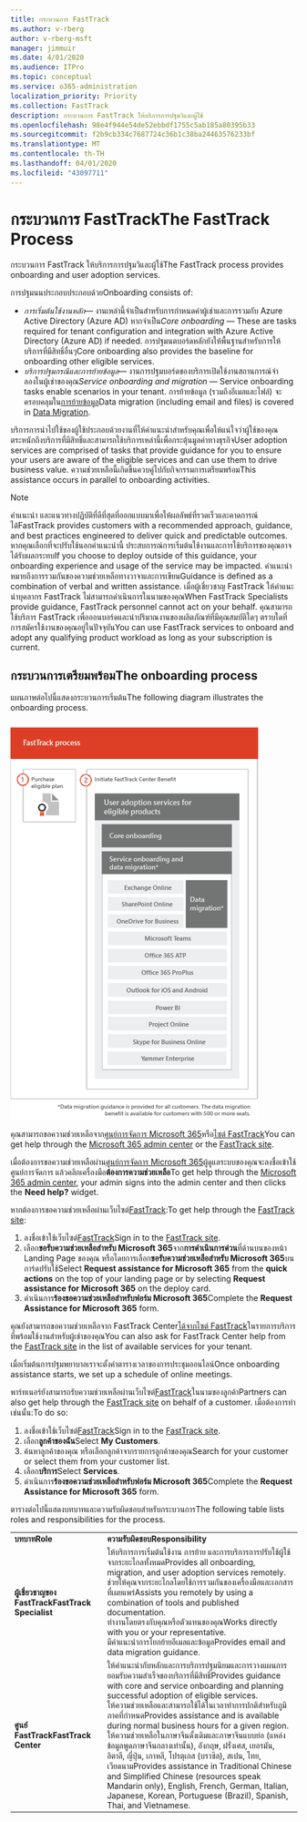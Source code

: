 ```yaml
---
title: กระบวนการ FastTrack
ms.author: v-rberg
author: v-rberg-msft
manager: jimmuir
ms.date: 4/01/2020
ms.audience: ITPro
ms.topic: conceptual
ms.service: o365-administration
localization_priority: Priority
ms.collection: FastTrack
description: กระบวนการ FastTrack ให้บริการการปฐมวิและผู้ใช้
ms.openlocfilehash: 98e4f944e54de52ebbdf1755c5ab185a80395b33
ms.sourcegitcommit: f2b9cb334c7687724c36b1c38ba24463576233bf
ms.translationtype: MT
ms.contentlocale: th-TH
ms.lasthandoff: 04/01/2020
ms.locfileid: "43097711"
---
```

# <a name="the-fasttrack-process"></a><span data-ttu-id="7986e-103">กระบวนการ FastTrack</span><span class="sxs-lookup"><span data-stu-id="7986e-103">The FastTrack Process</span></span>

<span data-ttu-id="7986e-104">กระบวนการ FastTrack ให้บริการการปฐมวิและผู้ใช้</span><span class="sxs-lookup"><span data-stu-id="7986e-104">The FastTrack process provides onboarding and user adoption services.</span></span> 
  
<span data-ttu-id="7986e-105">การปฐมนนประกอบประกอบด้วย</span><span class="sxs-lookup"><span data-stu-id="7986e-105">Onboarding consists of:</span></span>
  
- <span data-ttu-id="7986e-106">*การเริ่มต้นใช้งานหลัก*— งานเหล่านี้จําเป็นสําหรับการกําหนดค่าผู้เช่าและการรวมกับ Azure Active Directory (Azure AD) หากจําเป็น</span><span class="sxs-lookup"><span data-stu-id="7986e-106">*Core onboarding* — These are tasks required for tenant configuration and integration with Azure Active Directory (Azure AD) if needed.</span></span> <span data-ttu-id="7986e-107">การปฐมนตบอร์ดหลักยังให้พื้นฐานสําหรับการให้บริการที่มีสิทธิ์อื่นๆ</span><span class="sxs-lookup"><span data-stu-id="7986e-107">Core onboarding also provides the baseline for onboarding other eligible services.</span></span> 
- <span data-ttu-id="7986e-108">*บริการปฐมกรณีและการย้ายข้อมูล*— งานการปฐมบอร์ดของบริการเปิดใช้งานสถานการณ์จําลองในผู้เช่าของคุณ</span><span class="sxs-lookup"><span data-stu-id="7986e-108">*Service onboarding and migration* — Service onboarding tasks enable scenarios in your tenant.</span></span> <span data-ttu-id="7986e-109">การย้ายข้อมูล (รวมถึงอีเมลและไฟล์) จะครอบคลุมใน[การย้ายข้อมูล](O365-data-migration.md)</span><span class="sxs-lookup"><span data-stu-id="7986e-109">Data migration (including email and files) is covered in [Data Migration](O365-data-migration.md).</span></span> 
    
<span data-ttu-id="7986e-110">บริการการนําไปใช้ของผู้ใช้ประกอบด้วยงานที่ให้คําแนะนําสําหรับคุณเพื่อให้แน่ใจว่าผู้ใช้ของคุณตระหนักถึงบริการที่มีสิทธิ์และสามารถใช้บริการเหล่านี้เพื่อกระตุ้นมูลค่าทางธุรกิจ</span><span class="sxs-lookup"><span data-stu-id="7986e-110">User adoption services are comprised of tasks that provide guidance for you to ensure your users are aware of the eligible services and can use them to drive business value.</span></span> <span data-ttu-id="7986e-111">ความช่วยเหลือนี้เกิดขึ้นควบคู่ไปกับกิจกรรมการเตรียมพร้อม</span><span class="sxs-lookup"><span data-stu-id="7986e-111">This assistance occurs in parallel to onboarding activities.</span></span>
  
> [!NOTE]
> <span data-ttu-id="7986e-112">คําแนะนํา และแนวทางปฏิบัติที่ดีที่สุดที่ออกแบบมาเพื่อให้ผลลัพธ์ที่รวดเร็วและคาดการณ์ได้</span><span class="sxs-lookup"><span data-stu-id="7986e-112">FastTrack provides customers with a recommended approach, guidance, and best practices engineered to deliver quick and predictable outcomes.</span></span> <span data-ttu-id="7986e-113">หากคุณเลือกที่จะปรับใช้นอกคําแนะนํานี้ ประสบการณ์การเริ่มต้นใช้งานและการใช้บริการของคุณอาจได้รับผลกระทบ</span><span class="sxs-lookup"><span data-stu-id="7986e-113">If you choose to deploy outside of this guidance, your onboarding experience and usage of the service may be impacted.</span></span> <span data-ttu-id="7986e-114">คําแนะนําหมายถึงการรวมกันของความช่วยเหลือทางวาจาและการเขียน</span><span class="sxs-lookup"><span data-stu-id="7986e-114">Guidance is defined as a combination of verbal and written assistance.</span></span> <span data-ttu-id="7986e-115">เมื่อผู้เชี่ยวชาญ FastTrack ให้คําแนะนําบุคลากร FastTrack ไม่สามารถดําเนินการในนามของคุณ</span><span class="sxs-lookup"><span data-stu-id="7986e-115">When FastTrack Specialists provide guidance, FastTrack personnel cannot act on your behalf.</span></span> <span data-ttu-id="7986e-116">คุณสามารถใช้บริการ FastTrack เพื่อออนบอร์ดและนําปริมาณงานของผลิตภัณฑ์ที่มีคุณสมบัติใดๆ ตราบใดที่การสมัครใช้งานของคุณอยู่ในปัจจุบัน</span><span class="sxs-lookup"><span data-stu-id="7986e-116">You can use FastTrack services to onboard and adopt any qualifying product workload as long as your subscription is current.</span></span> 
  
## <a name="the-onboarding-process"></a><span data-ttu-id="7986e-117">กระบวนการเตรียมพร้อม</span><span class="sxs-lookup"><span data-stu-id="7986e-117">The onboarding process</span></span>

<span data-ttu-id="7986e-118">แผนภาพต่อไปนี้แสดงกระบวนการเริ่มต้น</span><span class="sxs-lookup"><span data-stu-id="7986e-118">The following diagram illustrates the onboarding process.</span></span>
  
![เส้นเวลาสําหรับการใช้ประโยชน์ในการปฐมภาพ](media/O365-Onboarding-Timeline.png)
  
<span data-ttu-id="7986e-120">คุณสามารถขอความช่วยเหลือจาก[ศูนย์การจัดการ Microsoft 365](https://go.microsoft.com/fwlink/?linkid=2032704)หรือ[ไซต์ FastTrack](https://go.microsoft.com/fwlink/?linkid=780698)</span><span class="sxs-lookup"><span data-stu-id="7986e-120">You can get help through the [Microsoft 365 admin center](https://go.microsoft.com/fwlink/?linkid=2032704) or the [FastTrack site](https://go.microsoft.com/fwlink/?linkid=780698).</span></span> 

<span data-ttu-id="7986e-121">เมื่อต้องการขอความช่วยเหลือผ่าน[ศูนย์การจัดการ Microsoft 365](https://go.microsoft.com/fwlink/?linkid=2032704)ผู้ดูแลระบบของคุณจะลงชื่อเข้าใช้ศูนย์การจัดการ แล้วคลิกเครื่องมือ**ต้องการความช่วยเหลือ**</span><span class="sxs-lookup"><span data-stu-id="7986e-121">To get help through the [Microsoft 365 admin center](https://go.microsoft.com/fwlink/?linkid=2032704), your admin signs into the admin center and then clicks the **Need help?** widget.</span></span> 

<span data-ttu-id="7986e-122">หากต้องการขอความช่วยเหลือผ่านเว็บไซต์[FastTrack](https://go.microsoft.com/fwlink/?linkid=780698):</span><span class="sxs-lookup"><span data-stu-id="7986e-122">To get help through the [FastTrack site](https://go.microsoft.com/fwlink/?linkid=780698):</span></span> 
1.    <span data-ttu-id="7986e-123">ลงชื่อเข้าใช้เว็บไซต์[FastTrack](https://go.microsoft.com/fwlink/?linkid=780698)</span><span class="sxs-lookup"><span data-stu-id="7986e-123">Sign in to the [FastTrack site](https://go.microsoft.com/fwlink/?linkid=780698).</span></span> 
2.    <span data-ttu-id="7986e-124">เลือก**ขอรับความช่วยเหลือสําหรับ Microsoft 365**จาก**การดําเนินการด่วน**ที่ด้านบนของหน้า Landing Page ของคุณ หรือโดยการเลือก**ขอรับความช่วยเหลือสําหรับ Microsoft 365**บนการ์ดปรับใช้</span><span class="sxs-lookup"><span data-stu-id="7986e-124">Select **Request assistance for Microsoft 365** from the **quick actions** on the top of your landing page or by selecting **Request assistance for Microsoft 365** on the deploy card.</span></span>
3.    <span data-ttu-id="7986e-125">ดําเนินการ**ร้องขอความช่วยเหลือสําหรับฟอร์ม Microsoft 365**</span><span class="sxs-lookup"><span data-stu-id="7986e-125">Complete the **Request Assistance for Microsoft 365** form.</span></span> 
  
 <span data-ttu-id="7986e-126">คุณยังสามารถขอความช่วยเหลือจาก FastTrack Center[ได้จากไซต์ FastTrack](https://go.microsoft.com/fwlink/?linkid=780698)ในรายการบริการที่พร้อมใช้งานสําหรับผู้เช่าของคุณ</span><span class="sxs-lookup"><span data-stu-id="7986e-126">You can also ask for FastTrack Center help from the [FastTrack site](https://go.microsoft.com/fwlink/?linkid=780698) in the list of available services for your tenant.</span></span> 
    
 <span data-ttu-id="7986e-127">เมื่อเริ่มต้นการปฐมพยาบาลเราจะตั้งค่าตารางเวลาของการประชุมออนไลน์</span><span class="sxs-lookup"><span data-stu-id="7986e-127">Once onboarding assistance starts, we set up a schedule of online meetings.</span></span>
    
<span data-ttu-id="7986e-128">พาร์ทเนอร์ยังสามารถรับความช่วยเหลือผ่านเว็บไซต์[FastTrack](https://go.microsoft.com/fwlink/?linkid=780698)ในนามของลูกค้า</span><span class="sxs-lookup"><span data-stu-id="7986e-128">Partners can also get help through the [FastTrack site](https://go.microsoft.com/fwlink/?linkid=780698) on behalf of a customer.</span></span> <span data-ttu-id="7986e-129">เมื่อต้องการทําเช่นนั้น:</span><span class="sxs-lookup"><span data-stu-id="7986e-129">To do so:</span></span>
1.    <span data-ttu-id="7986e-130">ลงชื่อเข้าใช้เว็บไซต์[FastTrack](https://go.microsoft.com/fwlink/?linkid=780698)</span><span class="sxs-lookup"><span data-stu-id="7986e-130">Sign in to the [FastTrack site](https://go.microsoft.com/fwlink/?linkid=780698).</span></span> 
2.    <span data-ttu-id="7986e-131">เลือก**ลูกค้าของฉัน**</span><span class="sxs-lookup"><span data-stu-id="7986e-131">Select **My Customers**.</span></span>
3.    <span data-ttu-id="7986e-132">ค้นหาลูกค้าของคุณ หรือเลือกลูกค้าจากรายการลูกค้าของคุณ</span><span class="sxs-lookup"><span data-stu-id="7986e-132">Search for your customer or select them from your customer list.</span></span>
4.    <span data-ttu-id="7986e-133">เลือก**บริการ**</span><span class="sxs-lookup"><span data-stu-id="7986e-133">Select **Services**.</span></span>
5.    <span data-ttu-id="7986e-134">ดําเนินการ**ร้องขอความช่วยเหลือสําหรับฟอร์ม Microsoft 365**</span><span class="sxs-lookup"><span data-stu-id="7986e-134">Complete the **Request Assistance for Microsoft 365** form.</span></span> 

<span data-ttu-id="7986e-135">ตารางต่อไปนี้แสดงบทบาทและความรับผิดชอบสําหรับกระบวนการ</span><span class="sxs-lookup"><span data-stu-id="7986e-135">The following table lists roles and responsibilities for the process.</span></span>
    
|||
|:-----|:-----|
|<span data-ttu-id="7986e-136">**บทบาท**</span><span class="sxs-lookup"><span data-stu-id="7986e-136">**Role**</span></span> <br/> |<span data-ttu-id="7986e-137">**ความรับผิดชอบ**</span><span class="sxs-lookup"><span data-stu-id="7986e-137">**Responsibility**</span></span> <br/> |
|<span data-ttu-id="7986e-138">**ผู้เชี่ยวชาญของ FastTrack**</span><span class="sxs-lookup"><span data-stu-id="7986e-138">**FastTrack Specialist**</span></span> <br/> |<span data-ttu-id="7986e-139">ให้บริการการเริ่มต้นใช้งาน การย้าย และการบริการการปรับใช้ผู้ใช้จากระยะไกลทั้งหมด</span><span class="sxs-lookup"><span data-stu-id="7986e-139">Provides all onboarding, migration, and user adoption services remotely.</span></span>  <br/> <span data-ttu-id="7986e-140">ช่วยให้คุณจากระยะไกลโดยใช้การรวมกันของเครื่องมือและเอกสารที่เผยแพร่</span><span class="sxs-lookup"><span data-stu-id="7986e-140">Assists you remotely by using a combination of tools and published documentation.</span></span> <br/> <span data-ttu-id="7986e-141">ทํางานโดยตรงกับคุณหรือตัวแทนของคุณ</span><span class="sxs-lookup"><span data-stu-id="7986e-141">Works directly with you or your representative.</span></span> <br/> <span data-ttu-id="7986e-142">มีคําแนะนําการโยกย้ายอีเมลและข้อมูล</span><span class="sxs-lookup"><span data-stu-id="7986e-142">Provides email and data migration guidance.</span></span>|
|<span data-ttu-id="7986e-143">**ศูนย์ FastTrack**</span><span class="sxs-lookup"><span data-stu-id="7986e-143">**FastTrack Center**</span></span>  <br/> |<span data-ttu-id="7986e-144">ให้คําแนะนํากับหลักและการบริการปฐมนิยมและการวางแผนการยอมรับความสําเร็จของบริการที่มีสิทธิ์</span><span class="sxs-lookup"><span data-stu-id="7986e-144">Provides guidance with core and service onboarding and planning successful adoption of eligible services.</span></span>  <br/> <span data-ttu-id="7986e-145">ให้ความช่วยเหลือและสามารถใช้ได้ในเวลาทําการปกติสําหรับภูมิภาคที่กําหนด</span><span class="sxs-lookup"><span data-stu-id="7986e-145">Provides assistance and is available during normal business hours for a given region.</span></span> <br/> <span data-ttu-id="7986e-146">ให้ความช่วยเหลือในภาษาจีนดั้งเดิมและภาษาจีนแบบย่อ (แหล่งข้อมูลพูดภาษาจีนกลางเท่านั้น), อังกฤษ, ฝรั่งเศส, เยอรมัน, อิตาลี, ญี่ปุ่น, เกาหลี, โปรตุเกส (บราซิล), สเปน, ไทย, เวียดนาม</span><span class="sxs-lookup"><span data-stu-id="7986e-146">Provides assistance in Traditional Chinese and Simplified Chinese (resources speak Mandarin only), English, French, German, Italian, Japanese, Korean, Portuguese (Brazil), Spanish, Thai, and Vietnamese.</span></span>|

